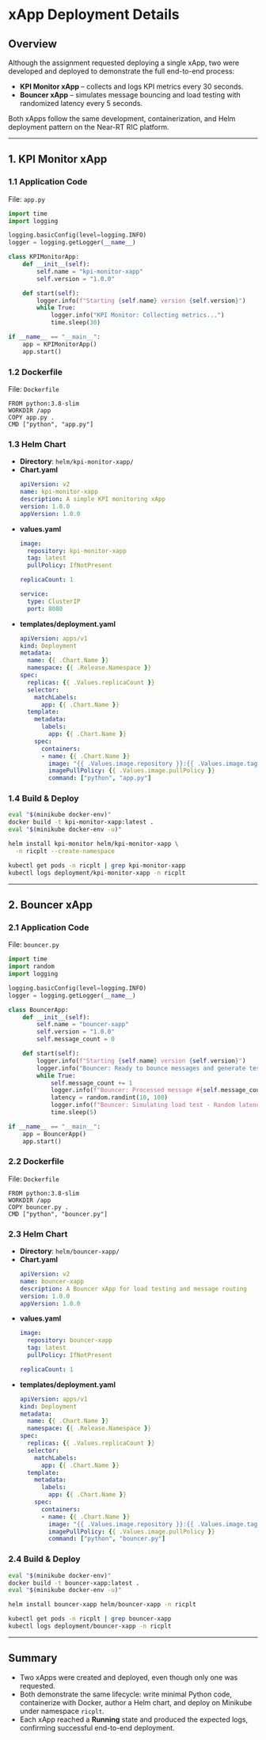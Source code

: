 # xApp Deployment Details

## Overview  
Although the assignment requested deploying a single xApp, two were developed and deployed to demonstrate the full end-to-end process:  

- **KPI Monitor xApp** – collects and logs KPI metrics every 30 seconds.  
- **Bouncer xApp** – simulates message bouncing and load testing with randomized latency every 5 seconds.  

Both xApps follow the same development, containerization, and Helm deployment pattern on the Near-RT RIC platform.

***

## 1. KPI Monitor xApp

### 1.1 Application Code  
File: `app.py`  
```python
import time
import logging

logging.basicConfig(level=logging.INFO)
logger = logging.getLogger(__name__)

class KPIMonitorApp:
    def __init__(self):
        self.name = "kpi-monitor-xapp"
        self.version = "1.0.0"

    def start(self):
        logger.info(f"Starting {self.name} version {self.version}")
        while True:
            logger.info("KPI Monitor: Collecting metrics...")
            time.sleep(30)

if __name__ == "__main__":
    app = KPIMonitorApp()
    app.start()
```

### 1.2 Dockerfile  
File: `Dockerfile`  
```
FROM python:3.8-slim
WORKDIR /app
COPY app.py .
CMD ["python", "app.py"]
```

### 1.3 Helm Chart  
- **Directory**: `helm/kpi-monitor-xapp/`  
- **Chart.yaml**  
  ```yaml
  apiVersion: v2
  name: kpi-monitor-xapp
  description: A simple KPI monitoring xApp
  version: 1.0.0
  appVersion: 1.0.0
  ```
- **values.yaml**  
  ```yaml
  image:
    repository: kpi-monitor-xapp
    tag: latest
    pullPolicy: IfNotPresent

  replicaCount: 1

  service:
    type: ClusterIP
    port: 8080
  ```
- **templates/deployment.yaml**  
  ```yaml
  apiVersion: apps/v1
  kind: Deployment
  metadata:
    name: {{ .Chart.Name }}
    namespace: {{ .Release.Namespace }}
  spec:
    replicas: {{ .Values.replicaCount }}
    selector:
      matchLabels:
        app: {{ .Chart.Name }}
    template:
      metadata:
        labels:
          app: {{ .Chart.Name }}
      spec:
        containers:
        - name: {{ .Chart.Name }}
          image: "{{ .Values.image.repository }}:{{ .Values.image.tag }}"
          imagePullPolicy: {{ .Values.image.pullPolicy }}
          command: ["python", "app.py"]
  ```

### 1.4 Build & Deploy  
```bash
eval "$(minikube docker-env)"
docker build -t kpi-monitor-xapp:latest .
eval "$(minikube docker-env -u)"

helm install kpi-monitor helm/kpi-monitor-xapp \
  -n ricplt --create-namespace

kubectl get pods -n ricplt | grep kpi-monitor-xapp
kubectl logs deployment/kpi-monitor-xapp -n ricplt
```

***

## 2. Bouncer xApp

### 2.1 Application Code  
File: `bouncer.py`  
```python
import time
import random
import logging

logging.basicConfig(level=logging.INFO)
logger = logging.getLogger(__name__)

class BouncerApp:
    def __init__(self):
        self.name = "bouncer-xapp"
        self.version = "1.0.0"
        self.message_count = 0

    def start(self):
        logger.info(f"Starting {self.name} version {self.version}")
        logger.info("Bouncer: Ready to bounce messages and generate test load")
        while True:
            self.message_count += 1
            logger.info(f"Bouncer: Processed message #{self.message_count}")
            latency = random.randint(10, 100)
            logger.info(f"Bouncer: Simulating load test - Random latency: {latency}ms")
            time.sleep(5)

if __name__ == "__main__":
    app = BouncerApp()
    app.start()
```

### 2.2 Dockerfile  
File: `Dockerfile`  
```
FROM python:3.8-slim
WORKDIR /app
COPY bouncer.py .
CMD ["python", "bouncer.py"]
```

### 2.3 Helm Chart  
- **Directory**: `helm/bouncer-xapp/`  
- **Chart.yaml**  
  ```yaml
  apiVersion: v2
  name: bouncer-xapp
  description: A Bouncer xApp for load testing and message routing
  version: 1.0.0
  appVersion: 1.0.0
  ```
- **values.yaml**  
  ```yaml
  image:
    repository: bouncer-xapp
    tag: latest
    pullPolicy: IfNotPresent

  replicaCount: 1
  ```
- **templates/deployment.yaml**  
  ```yaml
  apiVersion: apps/v1
  kind: Deployment
  metadata:
    name: {{ .Chart.Name }}
    namespace: {{ .Release.Namespace }}
  spec:
    replicas: {{ .Values.replicaCount }}
    selector:
      matchLabels:
        app: {{ .Chart.Name }}
    template:
      metadata:
        labels:
          app: {{ .Chart.Name }}
      spec:
        containers:
        - name: {{ .Chart.Name }}
          image: "{{ .Values.image.repository }}:{{ .Values.image.tag }}"
          imagePullPolicy: {{ .Values.image.pullPolicy }}
          command: ["python", "bouncer.py"]
  ```

### 2.4 Build & Deploy  
```bash
eval "$(minikube docker-env)"
docker build -t bouncer-xapp:latest .
eval "$(minikube docker-env -u)"

helm install bouncer-xapp helm/bouncer-xapp -n ricplt

kubectl get pods -n ricplt | grep bouncer-xapp
kubectl logs deployment/bouncer-xapp -n ricplt
```

***

## Summary  
- Two xApps were created and deployed, even though only one was requested.  
- Both demonstrate the same lifecycle: write minimal Python code, containerize with Docker, author a Helm chart, and deploy on Minikube under namespace `ricplt`.  
- Each xApp reached a **Running** state and produced the expected logs, confirming successful end-to-end deployment.

